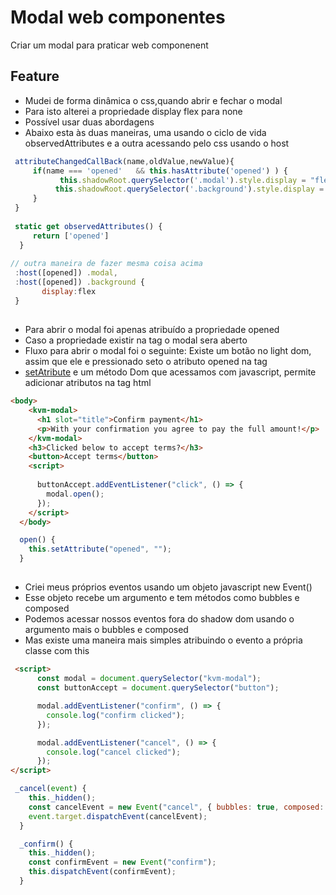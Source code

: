 # Modal web componentes
Criar um modal para praticar web componenent


## Feature
- Mudei de forma dinâmica o css,quando abrir e fechar o modal
- Para isto alterei a propriedade display flex para none
- Possível usar duas abordagens
- Abaixo esta às duas maneiras, uma usando o ciclo de vida observedAttributes e a outra acessando pelo css usando o host


 ``` javascript
  attributeChangedCallBack(name,oldValue,newValue){
      if(name === 'opened'   && this.hasAttribute('opened') ) {
            this.shadowRoot.querySelector('.modal').style.display = "flex"
           this.shadowRoot.querySelector('.background').style.display = "flex"
      }
  }
  
  static get observedAttributes() {
      return ['opened']
   }
   
 // outra maneira de fazer mesma coisa acima
  :host([opened]) .modal,
  :host([opened]) .background {
        display:flex
  }
 
 ```
 
 ## 
- Para abrir o modal foi apenas atribuído a propriedade opened 
- Caso a propriedade existir na tag o modal sera aberto <kvm-modal opened> </kvm-modal>
- Fluxo para abrir o modal foi o seguinte: Existe um botão no light dom, assim que ele e pressionado seto o atributo opened na tag
- [setAtribute](https://developer.mozilla.org/en-US/docs/Web/API/Element/setAttribute) e um método Dom que acessamos com javascript, permite adicionar atributos na tag html


```html
<body>
    <kvm-modal>
      <h1 slot="title">Confirm payment</h1>
      <p>With your confirmation you agree to pay the full amount!</p>
    </kvm-modal>
    <h3>Clicked below to accept terms?</h3>
    <button>Accept terms</button>
    <script>
      
      buttonAccept.addEventListener("click", () => {
        modal.open();
      });
    </script>
  </body>

```

``` js
  open() {
    this.setAttribute("opened", "");
  }


```

##

- Criei meus próprios eventos usando um objeto javascript new Event()
- Esse objeto recebe um argumento e tem métodos como bubbles e composed
- Podemos acessar nossos eventos fora do shadow dom usando o argumento mais o bubbles e composed
- Mas existe uma maneira mais simples atribuindo o evento a própria classe com this

```html
 <script>
      const modal = document.querySelector("kvm-modal");
      const buttonAccept = document.querySelector("button");

      modal.addEventListener("confirm", () => {
        console.log("confirm clicked");
      });

      modal.addEventListener("cancel", () => {
        console.log("cancel clicked");
      });
</script>


```

``` js
 _cancel(event) {
    this._hidden();
    const cancelEvent = new Event("cancel", { bubbles: true, composed: true });
    event.target.dispatchEvent(cancelEvent);
  }

  _confirm() {
    this._hidden();
    const confirmEvent = new Event("confirm");
    this.dispatchEvent(confirmEvent);
  }


```









